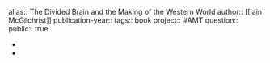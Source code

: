 alias:: The Divided Brain and the Making of the Western World
author:: [[Iain McGilchrist]] 
publication-year::
tags:: book 
project:: #AMT 
question::
public:: true

-
-